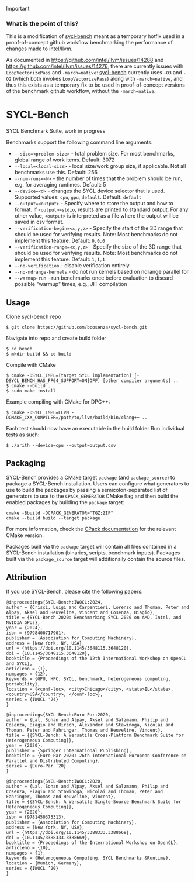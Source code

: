 > [!IMPORTANT]  
> ### What is the point of this?
> This is a modification of [sycl-bench](https://github.com/unisa-hpc/sycl-bench/tree/master) meant as a temporary hotfix used in a proof-of-concept github workflow benchmarking the performance of changes made to [intel/llvm](https://github.com/intel/llvm).
>
> As documented in https://github.com/intel/llvm/issues/14288 and https://github.com/intel/llvm/issues/14276, there are currently issues with `LoopVectorizePass` and `-march=native`:  [sycl-bench](https://github.com/unisa-hpc/sycl-bench/tree/master) currently uses `-O3` and `-O2` (which both invokes `LoopVectorizePass`) along with `-march=native`, and thus this exists as a temporary fix to be used in proof-of-concept versions of the benchmark github workflow, without the `-march=native`.

# SYCL-Bench
SYCL Benchmark Suite, work in progress

Benchmarks support the following command line arguments:
* `--size=<problem-size>` - total problem size. For most benchmarks, global range of work items. Default: 3072
* `--local=<local-size>` - local size/work group size, if applicable. Not all benchmarks use this. Default: 256
* `--num-runs=<N>` - the number of times that the problem should be run, e.g. for averaging runtimes. Default: 5
* `--device=<d>` - changes the SYCL device selector that is used. Supported values: `cpu`, `gpu`, `default`. Default: `default`
* `--output=<output>` - Specify where to store the output and how to format. If `<output>=stdio`, results are printed to standard output. For any other value, `<output>` is interpreted as a file where the output will be saved in csv format.
* `--verification-begin=<x,y,z>` - Specify the start of the 3D range that should be used for verifying results. Note: Most benchmarks do not implement this feature. Default: `0,0,0`
* `--verification-range=<x,y,z>` - Specify the size of the 3D range that should be used for verifying results. Note: Most benchmarks do not implement this feature. Default: `1,1,1`
* `--no-verification` - disable verification entirely
* `--no-ndrange-kernels` - do not run kernels based on ndrange parallel for
* `--warmup-run` - run benchmarks once before evaluation to discard possible "warmup" times, e.g., JIT compilation

## Usage
Clone sycl-bench repo 
```
$ git clone https://github.com/bcosenza/sycl-bench.git
```

Navigate into repo and create build folder
```
$ cd bench
$ mkdir build && cd build
```

Compile with CMake
```
$ cmake -DSYCL_IMPL=[target SYCL implementation] [-DSYCL_BENCH_HAS_FP64_SUPPORT=ON|OFF] [other compiler arguments] ..
$ cmake --build .
$ sudo make install
```
Example compiling with CMake for DPC++:
```
$ cmake -DSYCL_IMPL=LLVM -DCMAKE_CXX_COMPILER=/path/to/llvm/build/bin/clang++ ..
```

Each test should now have an executable in the build folder
Run individual tests as such:
```
$ ./arith --device=cpu --output=output.csv
```

## Packaging

SYCL-Bench provides a CMake target `package` (and `package_source`) to package a SYCL-Bench installation. Users can configure what generators to use to build the packages by passing a semicolon-separated list of generators to use to the `CPACK_GENERATOR` CMake flag and then build the enabled packages by building the `package` target:

```
cmake -Bbuild -DCPACK_GENERATOR="TGZ;ZIP"
cmake --build build --target package
```

For more information, check the [CPack documentation](https://cmake.org/cmake/help/latest/module/CPack.html) for the relevant CMake version.

Packages built via the `package` target will contain all files contained in a SYCL-Bench installation (binaries, scripts, benchmark inputs). Packages built via the `package_source` target will additionally contain the source files.

## Attribution
If you use SYCL-Bench, please cite the following papers:
```
@inproceedings{SYCL-Bench:IWOCL:2024,
author = {Crisci, Luigi and Carpentieri, Lorenzo and Thoman, Peter and Alpay, Aksel and Heuveline, Vincent and Cosenza, Biagio},
title = {SYCL-Bench 2020: Benchmarking SYCL 2020 on AMD, Intel, and NVIDIA GPUs},
year = {2024},
isbn = {9798400717901},
publisher = {Association for Computing Machinery},
address = {New York, NY, USA},
url = {https://doi.org/10.1145/3648115.3648120},
doi = {10.1145/3648115.3648120},
booktitle = {Proceedings of the 12th International Workshop on OpenCL and SYCL},
articleno = {1},
numpages = {12},
keywords = {GPU, HPC, SYCL, benchmark, heterogeneous computing, portability},
location = {<conf-loc>, <city>Chicago</city>, <state>IL</state>, <country>USA</country>, </conf-loc>},
series = {IWOCL '24}
}
```

```
@inproceedings{SYCL-Bench:Euro-Par:2020,
author = {Lal, Sohan and Alpay, Aksel and Salzmann, Philip and Cosenza, Biagio and Hirsch, Alexander and Stawinoga, Nicolai and Thoman, Peter and Fahringer, Thomas and Heuveline, Vincent},
title = {{SYCL-Bench: A Versatile Cross-Platform Benchmark Suite for Heterogeneous Computing}},
year = {2020},
publisher = {Springer International Publishing},
booktitle = {Euro-Par 2020: 26th International European Conference on Parallel and Distributed Computing},
series = {Euro-Par ’20}
}
```

```
@inproceedings{SYCL-Bench:IWOCL:2020,
author = {Lal, Sohan and Alpay, Aksel and Salzmann, Philip and Cosenza, Biagio and Stawinoga, Nicolai and Thoman, Peter and Fahringer, Thomas and Heuveline, Vincent},
title = {{SYCL-Bench: A Versatile Single-Source Benchmark Suite for Heterogeneous Computing}},
year = {2020},
isbn = {9781450375313},
publisher = {Association for Computing Machinery},
address = {New York, NY, USA},
url = {https://doi.org/10.1145/3388333.3388669},
doi = {10.1145/3388333.3388669},
booktitle = {Proceedings of the International Workshop on OpenCL},
articleno = {10},
numpages = {1},
keywords = {Heterogeneous Computing, SYCL Benchmarks &Runtime},
location = {Munich, Germany},
series = {IWOCL ’20}
}
```
